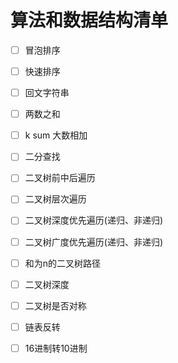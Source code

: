 # 算法和数据结构清单

* [ ] 冒泡排序
* [ ]  快速排序 
* [ ] 回文字符串 
* [ ] 两数之和
* [ ] k sum 大数相加
* [ ]  二分查找
* [ ]  二叉树前中后遍历
* [ ]  二叉树层次遍历 
* [ ] 二叉树深度优先遍历\(递归、非递归\)
* [ ]  二叉树广度优先遍历\(递归、非递归\) 
* [ ] 和为n的二叉树路径 
* [ ] 二叉树深度
* [ ]  二叉树是否对称
* [ ]  链表反转 
* [ ] 16进制转10进制

 

